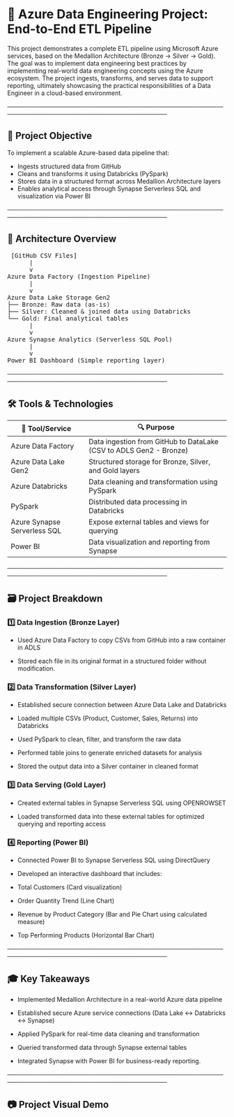 # 🧩 Azure Data Engineering Project: End-to-End ETL Pipeline
This project demonstrates a complete ETL pipeline using Microsoft Azure services, based on the Medallion Architecture (Bronze → Silver → Gold). The goal was to implement data engineering best practices by implementing real-world data engineering concepts using the Azure ecosystem. The project ingests, transforms, and serves data to support reporting, ultimately showcasing the practical responsibilities of a Data Engineer in a cloud-based environment.

───────────────────────────────────────────────────────────────────────────────────────


## 🎯 Project Objective

To implement a scalable Azure-based data pipeline that:

- Ingests structured data from GitHub
- Cleans and transforms it using Databricks (PySpark)
- Stores data in a structured format across Medallion Architecture layers
- Enables analytical access through Synapse Serverless SQL and visualization via Power BI

───────────────────────────────────────────────────────────────────────────────────────

## 🧬 Architecture Overview

<pre> [GitHub CSV Files]
      |
      v
Azure Data Factory (Ingestion Pipeline)
      |
      v
Azure Data Lake Storage Gen2
├── Bronze: Raw data (as-is)
├── Silver: Cleaned & joined data using Databricks
└── Gold: Final analytical tables
      |
      v
Azure Synapse Analytics (Serverless SQL Pool)
      |
      v
Power BI Dashboard (Simple reporting layer) </pre>

───────────────────────────────────────────────────────────────────────────────────────

## 🛠️ Tools & Technologies

| 🧰 Tool/Service              | 🔍 Purpose                                                  |
|-----------------------------|-------------------------------------------------------------|
| Azure Data Factory          | Data ingestion from GitHub to DataLake (CSV to ADLS Gen2 - Bronze)     |
| Azure Data Lake Gen2        | Structured storage for Bronze, Silver, and Gold layers      |
| Azure Databricks            | Data cleaning and transformation using PySpark              |
| PySpark                     | Distributed data processing in Databricks                   |
| Azure Synapse Serverless SQL| Expose external tables and views for querying               |
| Power BI                    | Data visualization and reporting from Synapse               |

───────────────────────────────────────────────────────────────────────────────────────
## 🗃️ Project Breakdown

### 1️⃣ Data Ingestion (Bronze Layer)

- Used Azure Data Factory to copy CSVs from GitHub into a raw container in ADLS

- Stored each file in its original format in a structured folder without modification.

### 2️⃣ Data Transformation (Silver Layer)

- Established secure connection between Azure Data Lake and Databricks

- Loaded multiple CSVs (Product, Customer, Sales, Returns) into Databricks

- Used PySpark to clean, filter, and transform the raw data

- Performed table joins to generate enriched datasets for analysis

- Stored the output data into a Silver container in cleaned format

### 3️⃣ Data Serving (Gold Layer)

- Created external tables in Synapse Serverless SQL using OPENROWSET

- Loaded transformed data into these external tables for optimized querying and reporting access

### 4️⃣ Reporting (Power BI)

- Connected Power BI to Synapse Serverless SQL using DirectQuery

- Developed an interactive dashboard that includes:

- Total Customers (Card visualization)

- Order Quantity Trend (Line Chart)

- Revenue by Product Category (Bar and Pie Chart using calculated measure)

- Top Performing Products (Horizontal Bar Chart)

───────────────────────────────────────────────────────────────────────────────────────

## 🎓 Key Takeaways

- Implemented Medallion Architecture in a real-world Azure data pipeline

- Established secure Azure service connections (Data Lake ↔ Databricks ↔ Synapse)

- Applied PySpark for real-time data cleaning and transformation

- Queried transformed data through Synapse external tables

- Integrated Synapse with Power BI for business-ready reporting.

───────────────────────────────────────────────────────────────────────────────────────

## 📷 Project Visual Demo


  

